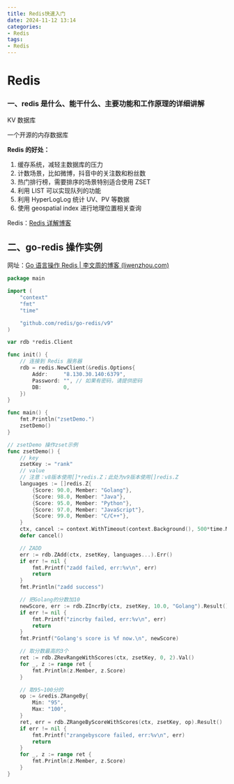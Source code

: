 ```yaml
---
title: Redis快速入门
date: 2024-11-12 13:14  
categories:
- Redis
tags:
- Redis
---
```


# Redis

### 一、redis 是什么、能干什么、主要功能和工作原理的详细讲解

KV 数据库

一个开源的内存数据库

**Redis 的好处：**

1. 缓存系统，减轻主数据库的压力
2. 计数场景，比如微博，抖音中的关注数和粉丝数
3. 热门排行榜，需要排序的场景特别适合使用 ZSET
4. 利用 LIST 可以实现队列的功能
5. 利用 HyperLogLog 统计 UV、PV 等数据
6. 使用 geospatial index 进行地理位置相关查询

Redis：[Redis 详解博客](https://blog.csdn.net/H1727548/article/details/132512038)

## 二、go-redis 操作实例

网址：[Go 语言操作 Redis | 李文周的博客 (liwenzhou.com)](https://www.liwenzhou.com/posts/Go/redis/)

```go
package main

import (
	"context"
	"fmt"
	"time"

	"github.com/redis/go-redis/v9"
)

var rdb *redis.Client

func init() {
	// 连接到 Redis 服务器
	rdb = redis.NewClient(&redis.Options{
		Addr:     "8.130.30.140:6379",
		Password: "", // 如果有密码，请提供密码
		DB:       0,
	})
}

func main() {
	fmt.Println("zsetDemo.")
	zsetDemo()
}

// zsetDemo 操作zset示例
func zsetDemo() {
	// key
	zsetKey := "rank"
	// value
	// 注意：v8版本使用[]*redis.Z；此处为v9版本使用[]redis.Z
	languages := []redis.Z{
		{Score: 90.0, Member: "Golang"},
		{Score: 98.0, Member: "Java"},
		{Score: 95.0, Member: "Python"},
		{Score: 97.0, Member: "JavaScript"},
		{Score: 99.0, Member: "C/C++"},
	}
	ctx, cancel := context.WithTimeout(context.Background(), 500*time.Millisecond)
	defer cancel()

	// ZADD
	err := rdb.ZAdd(ctx, zsetKey, languages...).Err()
	if err != nil {
		fmt.Printf("zadd failed, err:%v\n", err)
		return
	}
	fmt.Println("zadd success")

	// 把Golang的分数加10
	newScore, err := rdb.ZIncrBy(ctx, zsetKey, 10.0, "Golang").Result()
	if err != nil {
		fmt.Printf("zincrby failed, err:%v\n", err)
		return
	}
	fmt.Printf("Golang's score is %f now.\n", newScore)

	// 取分数最高的3个
	ret := rdb.ZRevRangeWithScores(ctx, zsetKey, 0, 2).Val()
	for _, z := range ret {
		fmt.Println(z.Member, z.Score)
	}

	// 取95~100分的
	op := &redis.ZRangeBy{
		Min: "95",
		Max: "100",
	}
	ret, err = rdb.ZRangeByScoreWithScores(ctx, zsetKey, op).Result()
	if err != nil {
		fmt.Printf("zrangebyscore failed, err:%v\n", err)
		return
	}
	for _, z := range ret {
		fmt.Println(z.Member, z.Score)
	}
}
```
